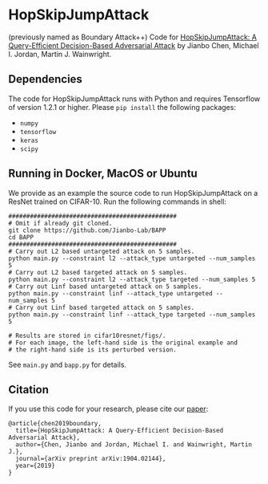 # HopSkipJumpAttack 

(previously named as Boundary Attack++)
Code for [HopSkipJumpAttack: A Query-Efficient Decision-Based Adversarial Attack](https://arxiv.org/abs/1904.02144) by Jianbo Chen, Michael I. Jordan, Martin J. Wainwright.


## Dependencies
The code for HopSkipJumpAttack runs with Python and requires Tensorflow of version 1.2.1 or higher. Please `pip install` the following packages:
- `numpy`
- `tensorflow` 
- `keras`
- `scipy`

## Running in Docker, MacOS or Ubuntu
We provide as an example the source code to run HopSkipJumpAttack on a ResNet trained on CIFAR-10. Run the following commands in shell:

```shell
###############################################
# Omit if already git cloned.
git clone https://github.com/Jianbo-Lab/BAPP
cd BAPP
############################################### 
# Carry out L2 based untargeted attack on 5 samples.
python main.py --constraint l2 --attack_type untargeted --num_samples 5
# Carry out L2 based targeted attack on 5 samples.
python main.py --constraint l2 --attack_type targeted --num_samples 5
# Carry out Linf based untargeted attack on 5 samples.
python main.py --constraint linf --attack_type untargeted --num_samples 5
# Carry out Linf based targeted attack on 5 samples.
python main.py --constraint linf --attack_type targeted --num_samples 5

# Results are stored in cifar10resnet/figs/. 
# For each image, the left-hand side is the original example and 
# the right-hand side is its perturbed version.
```

See `main.py` and `bapp.py` for details. 
## Citation
If you use this code for your research, please cite our [paper](https://arxiv.org/abs/1904.02144):
```
@article{chen2019boundary,
  title={HopSkipJumpAttack: A Query-Efficient Decision-Based Adversarial Attack},
  author={Chen, Jianbo and Jordan, Michael I. and Wainwright, Martin J.},
  journal={arXiv preprint arXiv:1904.02144},
  year={2019}
}
```
